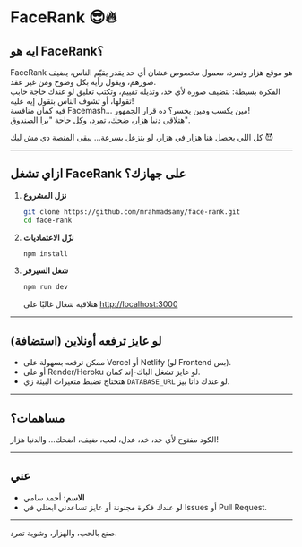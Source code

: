 # FaceRank 😎🔥

## ايه هو FaceRank؟

FaceRank هو موقع هزار وتمرد، معمول مخصوص عشان أي حد يقدر يقيّم الناس، يضيف صورهم، ويقول رأيه بكل وضوح ومن غير عقد.  
الفكرة بسيطة: بتضيف صورة لأي حد، وتديله تقييم، وتكتب تعليق لو عندك حاجة حابب تقولها، أو تشوف الناس بتقول إيه عليه!  
فيه كمان منافسة Facemash… مين يكسب ومين يخسر؟ ده قرار الجمهور!  
هتلاقي دنيا هزار، ضحك، تمرد، وكل حاجة "برا الصندوق".  
  
كل اللي يحصل هنا هزار في هزار، لو بتزعل بسرعة… يبقى المنصة دي مش ليك 😈

---

## ازاي تشغل FaceRank على جهازك؟

1. **نزل المشروع**
   ```bash
   git clone https://github.com/mrahmadsamy/face-rank.git
   cd face-rank
   ```

2. **نزّل الاعتماديات**
   ```bash
   npm install
   ```

3. **شغل السيرفر**
   ```bash
   npm run dev
   ```
   هتلاقيه شغال غالبًا على [http://localhost:3000](http://localhost:3000)

---

## لو عايز ترفعه أونلاين (استضافة)

- ممكن ترفعه بسهولة على Vercel أو Netlify (لو Frontend بس).
- أو على Render/Heroku لو عايز تشغل الباك-إند كمان.
- هتحتاج تضبط متغيرات البيئة زي `DATABASE_URL` لو عندك داتا بيز.

---

## مساهمات؟

الكود مفتوح لأي حد، خد، عدل، لعب، ضيف، اضحك… والدنيا هزار!

---

## عني

- **الاسم:** أحمد سامي  
- لو عندك فكرة مجنونة أو عايز تساعدني ابعتلي في Issues أو Pull Request.

---

صنع بالحب، والهزار، وشوية تمرد.  
